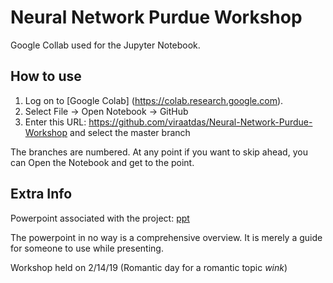# Neural Network Purdue Workshop
Google Collab used for the Jupyter Notebook. 

## How to use
1) Log on to [Google Colab] (https://colab.research.google.com). 
2) Select File -> Open Notebook -> GitHub
3) Enter this URL: https://github.com/viraatdas/Neural-Network-Purdue-Workshop and select the master branch 

The branches are numbered. At any point if you want to skip ahead, you can Open the Notebook and get to the point. 

## Extra Info
Powerpoint associated with the project: [ppt](https://docs.google.com/presentation/d/1Ao27JRwM8SU6QpsXAr5-lV-Nd8kB120MCEj30wRNgPo/edit#slide=id.p2)

The powerpoint in no way is a comprehensive overview. It is merely a guide for someone to use while presenting. 

Workshop held on 2/14/19 (Romantic day for a romantic topic *wink*)
